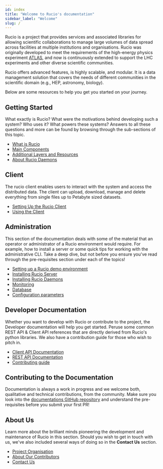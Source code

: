 ```yaml
---
id: index
title: "Welcome to Rucio's documentation"
sidebar_label: "Welcome"
slug: /
---
```


Rucio is a project that provides services and associated libraries for allowing
scientific collaborations to manage large volumes of data spread across
facilities at multiple institutions and organisations. Rucio was originally
developed to meet the requirements of the high-energy physics experiment
[ATLAS](https://atlas.cern/), and now is continuously extended to support the
LHC experiments and other diverse scientific communities.

Rucio offers advanced features, is highly scalable, and modular. It is a data
management solution that covers the needs of different communities in the
scientific domain (e.g., HEP, astronomy, biology).

Below are some resources to help you get you started on your journey.

## Getting Started

What exactly is Rucio? What were the motivations behind developing such a
system? Who uses it? What powers these systems? Answers to all these questions
and more can be found by browsing through the sub-sections of this topic.

- [What is Rucio](started/what_is_rucio.md)
- [Main Components](started/main_components.md)
- [Additional Layers and Resources](started/additional_layers_and_resources.md)
- [About Rucio Daemons](started/daemons.md)

## Client

The rucio client enables users to interact with the system and access the
distributed data. The client can upload, download, manage and delete everything
from single files up to Petabyte sized datasets.

- [Setting Up the Rucio Client](user/setting_up_the_rucio_client.md)
- [Using the Client](user/using_the_client.md)

## Administration

This section of the documentation deals with some of the material that an
operator or administrator of a Rucio environment would require. For example, how
to install a server or some quick tips for working with the administrative
CLI. Take a deep dive, but not before you ensure you've read through the
pre-requisites section under each of the topics!

- [Setting up a Rucio demo environment](operator/setting_up_demo.md)
- [Installing Rucio Server](operator/installing_server.md)
- [Installing Rucio Daemons](operator/installing_daemons.md)
- [Monitoring](operator/monitoring.md)
- [Database](operator/database)
- [Configuration parameters](operator/configuration_parameters.md)

## Developer Documentation

Whether you want to develop with Rucio or contribute to the project, the
Developer documentation will help you get started. Peruse some common REST API &
Client API references that are directly derived from Rucio's python
libraries. We also have a contribution guide for those who wish to pitch in.

- [Client API Documentation](pathname:///html/site/client.html)
- [REST API Documentation](pathname:///html/rest_api_doc.html)
- [Contributing guide](contributing)

## Contributing to the Documentation

Documentation is always a work in progress and we welcome both, qualitative and
technical contributions, from the community. Make sure you look into the
[documentations GitHub repository](https://github.com/rucio/documentation) and
understand the pre-requisites before you submit your first PR!

## About Us

Learn more about the brilliant minds pioneering the development and maintenance
of Rucio in this section. Should you wish to get in touch with us, we've also
included several ways of doing so in the **Contact Us** section.

- [Project Organisation](project_organisation.md)
- [About Our Contributors](about_our_contributors.md)
- [Contact Us](contact_us.md)
